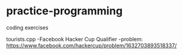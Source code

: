 # practice-programming
coding exercises

tourists.cpp
-Facebook Hacker Cup Qualifier
-problem: https://www.facebook.com/hackercup/problem/1632703893518337/
